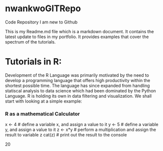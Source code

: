 # nwankwoGITRepo
Code Repository 
 I am new to Github
 
This is my Readme.md file which is a markdown document. It contains the
latest update to files in my portfolio. It provides examples that cover
the spectrum of the tutorials.

Tutorials in R:
===============

Development of the R Language was primarily motivated by the need to
develop a programming language that offers high productivity within the
shortest possible time. The language has since expanded from handling
statiscal analysis to data science which had been dominated by the
Python Language. R is holding its own in data filtering and
visualization. We shall start with looking at a simple example:

### R as a mathematical Calculator

x <- 4    # define a variable x, and assign a value to it
y <- 5    # define a variable y, and assign a value to it
z <- x*y  # perform a multiplication and assign the result to variable z
cat(z)    # print out the result to the console

20
